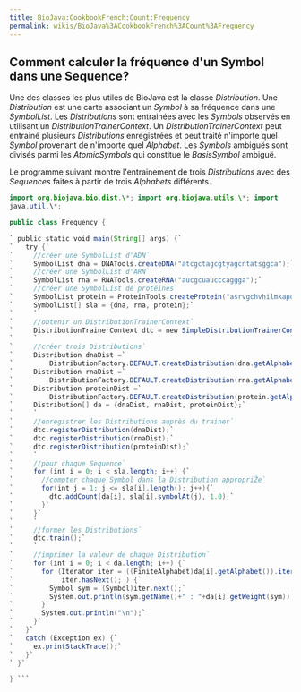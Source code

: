 ```yaml
---
title: BioJava:CookbookFrench:Count:Frequency
permalink: wikis/BioJava%3ACookbookFrench%3ACount%3AFrequency
---
```


Comment calculer la fréquence d'un Symbol dans une Sequence?
------------------------------------------------------------

Une des classes les plus utiles de BioJava est la classe *Distribution*.
Une *Distribution* est une carte associant un *Symbol* à sa fréquence
dans une *SymbolList*. Les *Distributions* sont entrainées avec les
*Symbols* observés en utilisant un *DistributionTrainerContext*. Un
*DistributionTrainerContext* peut entrainé plusieurs *Distributions*
enregistrées et peut traité n'importe quel *Symbol* provenant de
n'importe quel *Alphabet*. Les *Symbols* ambiguës sont divisés parmi les
*AtomicSymbols* qui constitue le *BasisSymbol* ambiguë.

Le programme suivant montre l'entrainement de trois *Distributions* avec
des *Sequences* faites à partir de trois *Alphabets* différents.

```java import org.biojava.bio.seq.\*; import org.biojava.bio.symbol.\*;
import org.biojava.bio.dist.\*; import org.biojava.utils.\*; import
java.util.\*;

public class Frequency {

` public static void main(String[] args) {`  
`   try {`  
`     //créer une SymbolList d'ADN`  
`     SymbolList dna = DNATools.createDNA("atcgctagcgtyagcntatsggca");`  
`     //créer une SymbolList d'ARN`  
`     SymbolList rna = RNATools.createRNA("aucgcuaucccaggga");`  
`     //créer une SymbolList de protéines`  
`     SymbolList protein = ProteinTools.createProtein("asrvgchvhilmkapqrt");`  
`     SymbolList[] sla = {dna, rna, protein};`  
`     `  
`     //obtenir un DistributionTrainerContext`  
`     DistributionTrainerContext dtc = new SimpleDistributionTrainerContext();`  
`     `  
`     //créer trois Distributions`  
`     Distribution dnaDist =`  
`         DistributionFactory.DEFAULT.createDistribution(dna.getAlphabet());`  
`     Distribution rnaDist =`  
`         DistributionFactory.DEFAULT.createDistribution(rna.getAlphabet());`  
`     Distribution proteinDist =`  
`         DistributionFactory.DEFAULT.createDistribution(protein.getAlphabet());`  
`     Distribution[] da = {dnaDist, rnaDist, proteinDist};`  
`     `  
`     //enregistrer les Distributions auprès du trainer`  
`     dtc.registerDistribution(dnaDist);`  
`     dtc.registerDistribution(rnaDist);`  
`     dtc.registerDistribution(proteinDist);`  
`     `  
`     //pour chaque Sequence`  
`     for (int i = 0; i < sla.length; i++) {`  
`       //compter chaque Symbol dans la Distribution appropriŽe`  
`       for(int j = 1; j <= sla[i].length(); j++){`  
`         dtc.addCount(da[i], sla[i].symbolAt(j), 1.0);`  
`       }`  
`     }`  
`     `  
`     //former les Distributions`  
`     dtc.train();`  
`     `  
`     //imprimer la valeur de chaque Distribution`  
`     for (int i = 0; i < da.length; i++) {`  
`       for (Iterator iter = ((FiniteAlphabet)da[i].getAlphabet()).iterator();`  
`            iter.hasNext(); ) {`  
`         Symbol sym = (Symbol)iter.next();`  
`         System.out.println(sym.getName()+" : "+da[i].getWeight(sym));`  
`       }`  
`       System.out.println("\n");`  
`     }`  
`   }`  
`   catch (Exception ex) {`  
`     ex.printStackTrace();`  
`   }`  
` }`

} ```
